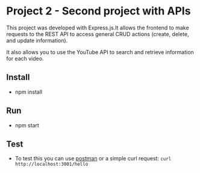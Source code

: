 # Project 2 - Second project with APIs
This project was developed with Express.js.It allows the frontend to make requests to the REST 
API to access general CRUD actions (create, delete, and update information).

It also allows you to use the YouTube API to search and retrieve information for each video.

## Install

- npm install

## Run

- npm start

## Test

- To test this you can use [postman](https://www.postman.com/) or a simple curl request: `curl http://localhost:3001/hello`
